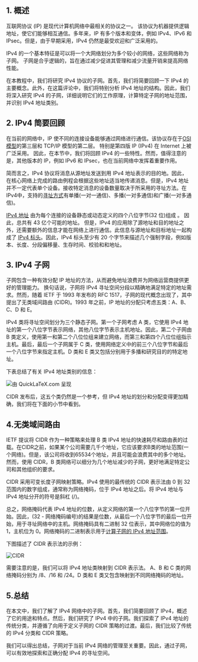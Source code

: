 ## 1. 概述

互联网协议 (IP) 是现代计算机网络中最相关的协议之一。 该协议为机器提供逻辑地址，使它们能够相互通信。多年来，IP 有多个版本和变体，例如 IPv4、IPv6 和 IPsec。但是，由于早期采用，IPv4 仍然是最受欢迎和广泛采用的。

IPv4 的一个基本特征是可以将一个大网络划分为多个较小的网络，这些网络称为子网。 子网是合乎逻辑的，旨在通过减少促进其管理和减少流量开销来提高网络性能。

在本教程中，我们将研究 IPv4 协议的子网。首先，我们将简要回顾一下 IPv4 的主要概念。此外，在这篇评论中，我们将特别分析 IPv4 地址的结构。因此，我们将深入研究 IPv4 的子网，详细说明它们的工作原理，计算特定子网的地址范围，并识别 IPv4 地址类别。

## 2. IPv4 简要回顾

在当前的网络中，IP 使不同的连接设备能够通过网络进行通信。该协议存在于[OSI 模型](https://www.baeldung.com/cs/osi-model)的第三层和 TCP/IP 模型的第二层。 特别是第四版 IP (IPv4) 在 Internet 上被广泛采用。 因此，在本节中，我们将回顾 IPv4 的一些特性。然而，值得注意的是，其他版本的 IP，例如 IPv6 和 IPsec，也在当前网络中发挥着重要作用。

简而言之，IPv4 协议将消息从源地址发送到用 IPv4 地址表示的目的地。因此，在核心网络上完成的路由例程会根据这些地址适当地传递消息。但是，IPv4 地址并不一定代表单个设备。接收特定消息的设备数量取决于所采用的寻址方法。在IPv4中，支持的[寻址方式](https://www.baeldung.com/cs/multicast-vs-broadcast-anycast-unicast)有单播(一对一通信)、多播(一对多通信)和广播(一对多通信)。

[IPv4 地址](https://www.baeldung.com/cs/ipv4-vs-ipv6) 由为每个连接的设备静态或动态定义的四个八位字节(32 位)组成 。 因此，总共有 43 亿个可能的地址。 但是，IPv4 的应用除了源地址和目的地址之外，还需要额外的信息才能在网络上进行通信。此信息与源地址和目标地址一起构成了 [IPv4 标头](https://www.baeldung.com/cs/ipv4-datagram)。因此，IPv4 标头至少有 20 个字节来描述几个强制字段，例如版本、长度、分段偏移量、生存时间、校验和和地址。 

## 3. IPv4 子网

子网包含一种有效分配 IP 地址的方法，从而避免地址浪费并为网络运营商提供更好的管理能力。 换句话说，子网将 IPv4 寻址空间分段以精确地满足特定的地址需求。然而，随着 IETF 于 1993 年发布的 RFC 1517，子网的现代概念出现了，其中提出了无类域间路由 (CIDR)。1993 年之前，IP 地址的分配只考虑五类：A、B、C、D 和 E。

IPv4 类将寻址空间划分为三个静态子网。第一个子网考虑 A 类，它使用 IPv4 地址的第一个八位字节表示网络，其他八位字节表示主机地址。因此，第二个子网由 B 类定义，使用第一和第二个八位位组来建立网络，而第三和第四个八位位组指示主机。最后，最后一个子网属于 C 类，使用网络定义中的前三个八位字节和最后一个八位字节来指定主机。D 类和 E 类又包括分别用于多播和研究目的的特定地址。

下表总结了有关 IPv4 地址类别的信息：

![由 QuickLaTeX.com 呈现](https://www.baeldung.com/wp-content/ql-cache/quicklatex.com-77cfad2214dcead18927a115aedcda93_l3.svg)

CIDR 发布后，这五个类仍然是一个参考，但 IPv4 地址的划分和分配变得更加精确，我们将在下面的小节中看到。

## 4.无类域间路由

IETF 提议将 CIDR 作为一种策略来处理 B 类 IPv4 地址的快速耗尽和路由表的过载。在CIDR之前，如果某个公司需要几千个地址，它应该要求B类的地址范围(一个网络)。但是，该公司将收到65534个地址，并且可能会浪费其中的多个地址。然而，使用 CIDR，B 类网络可以细分为几个地址减少的子网，更好地满足特定公司和其他组织的要求。

CIDR 采用可变长度子网映射策略。IPv4 使用的最传统的 CIDR 表示法由 0 到 32 范围内的数字组成，通常称为网络掩码，位于 IPv4 地址之后。将 IPv4 地址与 IPv4 地址分开的符号是斜杠 (/)。

总之，网络掩码代表 IPv4 地址的位数，从定义网络的第一个八位字节的第一位开始。因此，(32 - 网络掩码编号)的结果是位数，从最后一个八位字节的最后一位开始，用于寻址网络中的主机。网络掩码具有二进制 32 位表示，其中网络位的值为 1，主机位为 0。网络掩码的二进制表示用于[计算子网的 IPv4 地址范围](https://www.baeldung.com/cs/get-ip-range-from-subnet-mask)。

下图描述了 CIDR 表示法的示例：

![CIDR](https://www.baeldung.com/wp-content/uploads/sites/4/2021/10/CIDR.png)

需要注意的是，我们可以将 IPv4 地址类映射到 CIDR 表示法。 A、B 和 C 类的网络掩码分别为 /8、/16 和 /24。D 类和 E 类又包含映射到不同网络掩码的地址。

## 5.总结

在本文中，我们了解了 IPv4 网络中的子网。首先，我们简要回顾了 IPv4，概述了它的用途和特点。然后，我们研究了 IPv4 中的子网。我们探索了 IPv4 地址的传统分类，并遵循了向用于定义子网的 CIDR 策略的过渡。最后，我们比较了传统的 IPv4 分类和 CIDR 策略。

我们可以得出总结，子网对于当前 IPv4 网络的管理至关重要。因此，通过子网，可以有效地探索和正确分配 IPv4 的寻址空间。